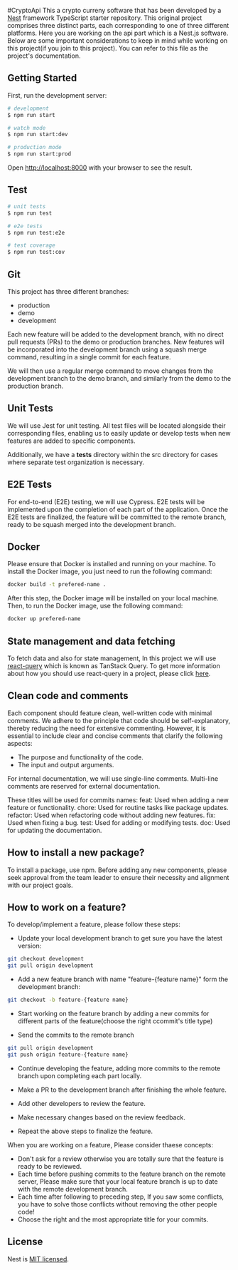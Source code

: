 #CryptoApi
This a crypto curreny software that has been developed by a [Nest](https://github.com/nestjs/nest) framework TypeScript starter repository. This original project comprises three distinct parts, each corresponding to one of three different platforms. Here you are working on the api part which is a Nest.js software. Below are some important considerations to keep in mind while working on this project(if you join to this project). You can refer to this file as the project's documentation.

## Getting Started

First, run the development server:

```bash
# development
$ npm run start

# watch mode
$ npm run start:dev

# production mode
$ npm run start:prod
```

Open [http://localhost:8000](http://localhost:8000) with your browser to see the result.

## Test

```bash
# unit tests
$ npm run test

# e2e tests
$ npm run test:e2e

# test coverage
$ npm run test:cov
```

## Git
This project has three different branches:
- production
- demo
- development

Each new feature will be added to the development branch, with no direct pull requests (PRs) to the demo or production branches. New features will be incorporated into the development branch using a squash merge command, resulting in a single commit for each feature. 

We will then use a regular merge command to move changes from the development branch to the demo branch, and similarly from the demo to the production branch.

## Unit Tests
We will use Jest for unit testing. All test files will be located alongside their corresponding files, enabling us to easily update or develop tests when new features are added to specific components. 

Additionally, we have a __tests__ directory within the src directory for cases where separate test organization is necessary. 


## E2E Tests
For end-to-end (E2E) testing, we will use Cypress. E2E tests will be implemented upon the completion of each part of the application. Once the E2E tests are finalized, the feature will be committed to the remote branch, ready to be squash merged into the development branch.

## Docker
Please ensure that Docker is installed and running on your machine. To install the Docker image, you just need to run the following command:
```bash
docker build -t prefered-name .
```

After this step, the Docker image will be installed on your local machine. Then, to run the Docker image, use the following command:

```bash
docker up prefered-name
```

## State management and data fetching
To fetch data and also for state management, In this project we will use[ react-query](https://tanstack.com/query/latest) which is known as TanStack Query. To get more information about how you should use react-query in a project, please click [here](https://tanstack.com/query/latest/docs/react/overview).


## Clean code and comments
Each component should feature clean, well-written code with minimal comments. We adhere to the principle that code should be self-explanatory, thereby reducing the need for extensive commenting. However, it is essential to include clear and concise comments that clarify the following aspects:

- The purpose and functionality of the code.
- The input and output arguments.

For internal documentation, we will use single-line comments. Multi-line comments are reserved for external documentation.

These titles will be used for commits names:
feat: Used when adding a new feature or functionality.
chore: Used for routine tasks like package updates.
refactor: Used when refactoring code without adding new features.
fix: Used when fixing a bug.
test: Used for adding or modifying tests.
doc: Used for updating the documentation.


## How to install a new package?
To install a package, use npm. Before adding any new components, please seek approval from the team leader to ensure their necessity and alignment with our project goals.

## How to work on a feature?

To develop/implement a feature, please follow these steps:
- Update your local development branch to get sure you have the latest version:
```bash
git checkout development
git pull origin development
```

- Add a new feature branch with name "feature-{feature name}" form the development branch:
```bash
git checkout -b feature-{feature name}
```

- Start working on the feature branch by adding a new commits for different parts of the feature(choose the right ccommit's title type)

- Send the commits to the remote branch 
```bash
git pull origin development
git push origin feature-{feature name}
```
- Continue developing the feature, adding more commits to the remote branch upon completing each part locally.

- Make a PR to the development branch after finishing the whole feature.

- Add other developers to review the feature.

- Make necessary changes based on the review feedback.

- Repeat the above steps to finalize the feature.

When you are working on a feature, Please consider thaese concepts:

- Don't ask for a review otherwise you are totally sure that the feature is ready to be reviewed.
- Each time before pushing commits to the feature branch on the remote server, Please make sure that your local feature branch is up to date with the remote development branch.
- Each time after following to preceding step, If you saw some conflicts, you have to solve those conflicts without removing the other people code!
- Choose the right and the most appropriate title for your commits.

## License

Nest is [MIT licensed](LICENSE).














